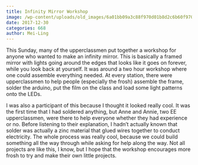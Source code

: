 ```yaml
---
title: Infinity Mirror Workshop
image: /wp-content/uploads/old_images/6a01bb09a3c88f970d01b8d2c6b60f970c-pi.jpg
date: 2017-12-30
categories: 668
author: Mei-Ling
---
```



This Sunday, many of the upperclassmen put together a workshop for anyone who wanted to make an infinity mirror. This is basically a framed mirror with lights going around the edges that looks like it goes on forever, while you look back at yourself. It was around a two hour workshop where one could assemble everything needed. At every station, there were upperclassmen to help people (especially the frosh) assemble the frame, solder the arduino, put the film on the class and load some light patterns onto the LEDs.

I was also a participant of this because I thought it looked really cool. It was the first time that I had soldered anything, but Anne and Annie, two EE upperclassmen, were there to help everyone whether they had experience or no. Before listening to their explanation, I hadn’t actually known that solder was actually a zinc material that glued wires together to conduct electricity. The whole process was really cool, because we could build something all the way through while asking for help along the way. Not all projects are like this, I know, but I hope that the workshop encourages more frosh to try and make their own little projects.

